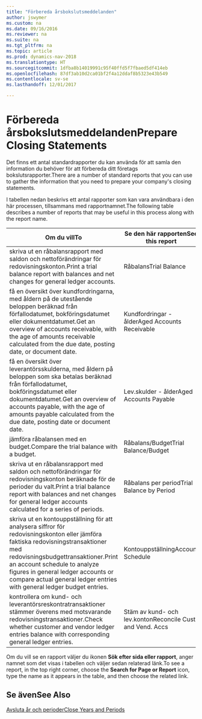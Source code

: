```yaml
---
title: "Förbereda årsbokslutsmeddelanden"
author: jswymer
ms.custom: na
ms.date: 09/16/2016
ms.reviewer: na
ms.suite: na
ms.tgt_pltfrm: na
ms.topic: article
ms.prod: dynamics-nav-2018
ms.translationtype: HT
ms.sourcegitcommit: 1dfba8b14019991c95f40ffd5f7fbaed5df414eb
ms.openlocfilehash: 87df3ab10d2ca01bf2f4a12ddaf8b5323e43b549
ms.contentlocale: sv-se
ms.lasthandoff: 12/01/2017

---
```

# <a name="prepare-closing-statements"></a><span data-ttu-id="3350f-102">Förbereda årsbokslutsmeddelanden</span><span class="sxs-lookup"><span data-stu-id="3350f-102">Prepare Closing Statements</span></span>
<span data-ttu-id="3350f-103">Det finns ett antal standardrapporter du kan använda för att samla den information du behöver för att förbereda ditt företags bokslutsrapporter.</span><span class="sxs-lookup"><span data-stu-id="3350f-103">There are a number of standard reports that you can use to gather the information that you need to prepare your company's closing statements.</span></span>

<span data-ttu-id="3350f-104">I tabellen nedan beskrivs ett antal rapporter som kan vara användbara i den här processen, tillsammans med rapportnamnet.</span><span class="sxs-lookup"><span data-stu-id="3350f-104">The following table describes a number of reports that may be useful in this process along with the report name.</span></span>


|<span data-ttu-id="3350f-105">Om du vill</span><span class="sxs-lookup"><span data-stu-id="3350f-105">To</span></span>     |<span data-ttu-id="3350f-106">Se den här rapporten</span><span class="sxs-lookup"><span data-stu-id="3350f-106">See this report</span></span>       |
|-------|----------------------|
|<span data-ttu-id="3350f-107">skriva ut en råbalansrapport med saldon och nettoförändringar för redovisningskonton.</span><span class="sxs-lookup"><span data-stu-id="3350f-107">Print a trial balance report with balances and net changes for general ledger accounts.</span></span>|<span data-ttu-id="3350f-108">Råbalans</span><span class="sxs-lookup"><span data-stu-id="3350f-108">Trial Balance</span></span>|
|<span data-ttu-id="3350f-109">få en översikt över kundfordringarna, med åldern på de utestående beloppen beräknad från förfallodatumet, bokföringsdatumet eller dokumentdatumet.</span><span class="sxs-lookup"><span data-stu-id="3350f-109">Get an overview of accounts receivable, with the age of amounts receivable calculated from the due date, posting date, or document date.</span></span>|<span data-ttu-id="3350f-110">Kundfordringar - ålder</span><span class="sxs-lookup"><span data-stu-id="3350f-110">Aged Accounts Receivable</span></span>|
|<span data-ttu-id="3350f-111">få en översikt över leverantörsskulderna, med åldern på beloppen som ska betalas beräknad från förfallodatumet, bokföringsdatumet eller dokumentdatumet.</span><span class="sxs-lookup"><span data-stu-id="3350f-111">Get an overview of accounts payable, with the age of amounts payable calculated from the due date, posting date or document date.</span></span>|<span data-ttu-id="3350f-112">Lev.skulder - ålder</span><span class="sxs-lookup"><span data-stu-id="3350f-112">Aged Accounts Payable</span></span>|
|<span data-ttu-id="3350f-113">jämföra råbalansen med en budget.</span><span class="sxs-lookup"><span data-stu-id="3350f-113">Compare the trial balance with a budget.</span></span>|<span data-ttu-id="3350f-114">Råbalans/Budget</span><span class="sxs-lookup"><span data-stu-id="3350f-114">Trial Balance/Budget</span></span>|
|<span data-ttu-id="3350f-115">skriva ut en råbalansrapport med saldon och nettoförändringar för redovisningskonton beräknade för de perioder du valt.</span><span class="sxs-lookup"><span data-stu-id="3350f-115">Print a trial balance report with balances and net changes for general ledger accounts calculated for a series of periods.</span></span>|<span data-ttu-id="3350f-116">Råbalans per period</span><span class="sxs-lookup"><span data-stu-id="3350f-116">Trial Balance by Period</span></span>|
|<span data-ttu-id="3350f-117">skriva ut en kontouppställning för att analysera siffror för redovisningskonton eller jämföra faktiska redovisningstransaktioner med redovisningsbudgettransaktioner.</span><span class="sxs-lookup"><span data-stu-id="3350f-117">Print an account schedule to analyze figures in general ledger accounts or compare actual general ledger entries with general ledger budget entries.</span></span>|<span data-ttu-id="3350f-118">Kontouppställning</span><span class="sxs-lookup"><span data-stu-id="3350f-118">Account Schedule</span></span>|
|<span data-ttu-id="3350f-119">kontrollera om kund- och leverantörsreskontratransaktioner stämmer överens med motsvarande redovisningstransaktioner.</span><span class="sxs-lookup"><span data-stu-id="3350f-119">Check whether customer and vendor ledger entries balance with corresponding general ledger entries.</span></span>|<span data-ttu-id="3350f-120">Stäm av kund- och lev.konton</span><span class="sxs-lookup"><span data-stu-id="3350f-120">Reconcile Cust. and Vend. Accs</span></span>|
<span data-ttu-id="3350f-121">Om du vill se en rapport väljer du ikonen **Sök efter sida eller rapport**, anger namnet som det visas i tabellen och väljer sedan relaterad länk.</span><span class="sxs-lookup"><span data-stu-id="3350f-121">To see a report, in the top right corner, choose the **Search for Page or Report** icon, type the name as it appears in the table, and then choose the related link.</span></span>
## <a name="see-also"></a><span data-ttu-id="3350f-122">Se även</span><span class="sxs-lookup"><span data-stu-id="3350f-122">See Also</span></span>
[<span data-ttu-id="3350f-123">Avsluta år och perioder</span><span class="sxs-lookup"><span data-stu-id="3350f-123">Close Years and Periods</span></span>](year-close-years-periods.md)

